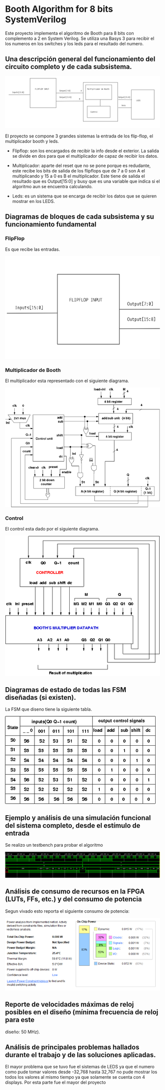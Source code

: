 # Booth Algorithm for 8 bits SystemVerilog

Este proyecto implementa el algoritmo de Booth para 8 bits con complemento a 2 en System Verilog. Se utiliza una Basys 3 para recibir el los numeros en los switches y los leds para el resultado del numero.


## Una descripción general del funcionamiento del circuito completo y de cada subsistema.

![](./images/project_distrubution.png)


El proyecto se compone 3 grandes sistemas la entrada de los flip-flop, el multiplicador booth y leds.


- Flipflop: son los encargados de recibir la info desde el exterior. La salida se divide en dos para que el multiplicador de capaz de recibir los datos.

- Multiplicador: aparte del reset que no se pone porque es redudante, este recibe los bits de salida de los flipflops que de 7 a 0 son A el multiplicando y 15 a 0 es B el multiplicador. Este tiene de salida el resultado que es Output[15:0] y busy que es una variable que indica si el algoritmo aun se encuentra calculando.

- Leds: es un sistema que se encarga de recibir los datos que se quieren mostrar en los LEDS.


## Diagramas de bloques de cada subsistema y su funcionamiento fundamental

### FlipFlop

Es que recibe las entradas.

![](images/flipflop.png)

### Multiplicador de Booth 

El multiplicador esta representado con el siguiente diagrama.

![](./images/multipler.png)

### Control

El control esta dado por el siguiente diagrama.

![](./images/controller.png)

## Diagramas de estado de todas las FSM diseñadas (si existen).

La FSM que diseno tiene la siguiente tabla.

![](images/stateTable.png)

## Ejemplo y análisis de una simulación funcional del sistema completo, desde el estímulo de entrada

Se realizo un testbench para probar el algoritmo

![](images/testbench.png)

## Análisis de consumo de recursos en la FPGA (LUTs, FFs, etc.) y del consumo de potencia


Segun vivado esto reporta el siguiente consumo de potencia:

![](images/potencia.png)

## Reporte de velocidades máximas de reloj posibles en el diseño (mínima frecuencia de reloj para este
diseño: 50 MHz).

## Análisis de principales problemas hallados durante el trabajo y de las soluciones aplicadas.


El mayor problema que se tuvo fue el sistemas de LEDS ya que el numero como pude tomar valores desde -32,768 hasta 32,767 no pude mostrar los todos los valores al mismo tiempo ya que solamente se cuenta con 4 displays. Por esta parte fue el mayor del proyecto 
